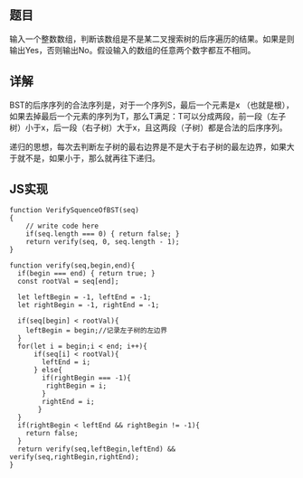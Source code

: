 ## 题目

输入一个整数数组，判断该数组是不是某二叉搜索树的后序遍历的结果。如果是则输出Yes，否则输出No。假设输入的数组的任意两个数字都互不相同。

## 详解

BST的后序序列的合法序列是，对于一个序列S，最后一个元素是x （也就是根），如果去掉最后一个元素的序列为T，那么T满足：T可以分成两段，前一段（左子树）小于x，后一段（右子树）大于x，且这两段（子树）都是合法的后序序列。

递归的思想，每次去判断左子树的最右边界是不是大于右子树的最左边界，如果大于就不是，如果小于，那么就再往下递归。

## JS实现

```
function VerifySquenceOfBST(seq)
{
    // write code here
    if(seq.length === 0) { return false; }
    return verify(seq, 0, seq.length - 1);
}

function verify(seq,begin,end){
  if(begin === end) { return true; }
  const rootVal = seq[end];

  let leftBegin = -1, leftEnd = -1;
  let rightBegin = -1, rightEnd = -1;

  if(seq[begin] < rootVal){
    leftBegin = begin;//记录左子树的左边界
  }
  for(let i = begin;i < end; i++){
      if(seq[i] < rootVal){
        leftEnd = i;
      } else{
        if(rightBegin === -1){
         rightBegin = i;
        } 
        rightEnd = i;
       }
  }
  if(rightBegin < leftEnd && rightBegin != -1){
    return false;
  }
  return verify(seq,leftBegin,leftEnd) && verify(seq,rightBegin,rightEnd);      
}
```